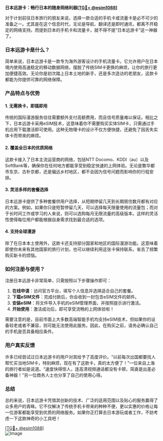 **日本远游卡：畅行日本的随身网络利器[[TG💪+ @esim1088](https://t.me/s/esim1088)]**

对于计划前往日本旅行的朋友来说，选择一款合适的手机卡或流量卡是必不可少的准备之一。尤其是在这个信息时代，无论是导航、翻译还是即时通讯，都离不开稳定的网络支持。而提到日本的手机卡和流量卡，就不得不提“日本远游卡”这一神器了。

### 日本远游卡是什么？

简单来说，日本远游卡是一款专为海外游客设计的手机流量卡。它允许用户在日本境内使用高速稳定的移动数据网络，摆脱了传统SIM卡更换的麻烦，让你的旅行更加便捷高效。无论你是初次踏上日本土地的新手，还是多次造访的老朋友，这款卡都能为你提供可靠的网络保障。

### 产品特点与优势

#### 1. **无需换卡，即插即用**
传统的国际漫游服务往往需要额外支付高额费用，而且信号质量难以保证。相比之下，日本远游卡采用eSIM技术，这意味着你不需要购买实体SIM卡，只需通过手机应用下载激活即可使用。这种无物理卡的设计不仅方便快捷，还避免了因丢失实体卡而带来的麻烦。

#### 2. **覆盖全日本的优质网络**
这款卡接入了日本主流运营商的网络，包括NTT Docomo、KDDI（au）以及SoftBank等，确保你在任何地方都能享受到稳定快速的上网体验。无论是繁华都市东京、古朴京都，还是偏远乡村地区，都不会因为信号问题而影响你的行程安排。

#### 3. **灵活多样的套餐选择**
日本远游卡提供了多种套餐供用户选择，从短期停留几天到长期居住数月都有对应的方案。例如，如果你只是短暂停留几天，可以选择每天限量使用的流量包；而对于长时间工作或学习的人来说，则可以选购每月无限流量的高级版本。这样的灵活性使得每位用户都能根据自身需求找到最合适的选项。

#### 4. **支持全球漫游**
除了在日本本土使用外，这款卡还支持部分国家和地区的国际漫游功能。这意味着即使你未来有其他国家的旅行计划，也可以继续利用这张卡保持联系，省去了频繁购买新卡的烦恼。

### 如何注册与使用？

注册日本远游卡非常简单，只需按照以下步骤操作即可：

1. **在线申请**：访问官方平台，填写个人信息并选择适合自己的套餐。
2. **下载eSIM文件**：完成付款后，你会收到一封包含eSIM文件的邮件。
3. **安装eSIM**：将文件导入手机的eSIM管理界面，并按照提示进行激活。
4. **开始使用**：激活成功后，即可享受流畅的上网体验啦！

需要注意的是，目前市面上大多数高端智能手机均支持eSIM技术，但如果你的设备较老或者不兼容，则可能无法使用此服务。因此，在购买之前，请务必确认自己的手机是否具备相应条件。

### 用户真实反馈

许多已经尝试过日本远游卡的用户对其给予了高度评价。“以前每次出国都要找人帮忙买当地SIM卡，特别麻烦，现在有了这款卡，真的太方便了！”一位来自上海的旅行者如是说道。“速度快得惊人，连高清视频通话都没有卡顿，简直是出差必备神器！”另一位商务人士也分享了自己的使用心得。

### 总结

总的来说，日本远游卡凭借其创新的技术、广泛的适用范围以及贴心的服务赢得了众多用户的青睐。它不仅解决了传统手机卡带来的种种不便，更以实惠的价格让每一位游客都能享受到优质的网络服务。如果你正打算去日本游玩或者工作，不妨考虑一下这款神奇的小工具吧！

[[TG💪+ @esim1088](https://t.me/s/esim1088)]  
![Image](https://i.postimg.cc/4NQfJmqS/Snipaste-2025-05-13-00-14-12.png)